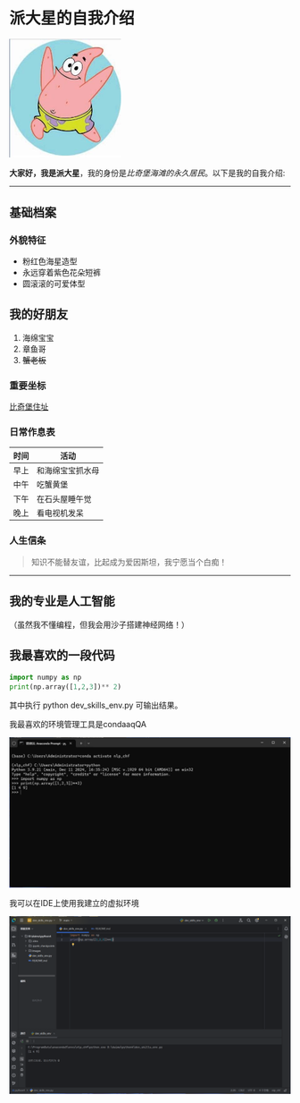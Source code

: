 <!-- 一级标题 -->
# 派大星的自我介绍  

<!-- 图片设置宽度200 -->
<img src="https://github.com/chf910/GetDemo1/blob/main/images/R-C.jpg" width="200" alt="派大星形象">

**大家好，我是派大星**，我的身份是*比奇堡海滩的永久居民*。以下是我的自我介绍:

---

## 基础档案  <!-- 二级标题 -->

### 外貌特征  <!-- 三级标题 -->
<!-- 无序列表 -->
- 粉红色海星造型
- 永远穿着紫色花朵短裤
- 圆滚滚的可爱体型

## 我的好朋友  <!-- 二级标题 -->
<!-- 有序列表 -->
1. 海绵宝宝
2. 章鱼哥
3. ~~蟹老板~~  <!-- 划掉项使用波浪线 -->

### 重要坐标  <!-- 三级标题 -->
[比奇堡住址](https://spongebob.fandom.com/wiki/Bikini_Bottom)  <!-- 嵌入网页链接 -->

### 日常作息表
| 时间     | 活动               |
|----------|--------------------|
| 早上     | 和海绵宝宝抓水母   |
| 中午     | 吃蟹黄堡           |
| 下午     | 在石头屋睡午觉     |
| 晚上     | 看电视机发呆       |

### 人生信条
> 知识不能替友谊，比起成为爱因斯坦，我宁愿当个白痴！

---

## 我的专业是人工智能
（虽然我不懂编程，但我会用沙子搭建神经网络！）

## 我最喜欢的一段代码
```python
import numpy as np
print(np.array([1,2,3])** 2)
```
其中执行 python dev_skills_env.py 可输出结果。


我最喜欢的环境管理工具是condaaqQA

<img src="https://github.com/chf910/GetDemo1/blob/main/images/tu2.png" width="800" alt="截图一">

我可以在IDE上使用我建立的虚拟环境

<img src="https://github.com/chf910/GetDemo1/blob/main/images/tu1.png" width="800" alt="截图二">
